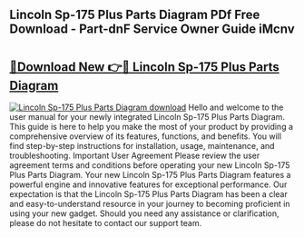## Lincoln Sp-175 Plus Parts Diagram PDf Free Download - Part-dnF Service Owner Guide iMcnv

# <h2><a href="http://dftl1mn.blite.top/?on=Lincoln+Sp-175+Plus+Parts+Diagram">🔗Download New 👉🔴 Lincoln Sp-175 Plus Parts Diagram</a></h2>

[![Lincoln Sp-175 Plus Parts Diagram download](https://i.imgur.com/lujVjoI.png)](http://dftl1mn.blite.top/?on=Lincoln+Sp-175+Plus+Parts+Diagram)
Hello and welcome to the user manual for your newly integrated Lincoln Sp-175 Plus Parts Diagram. This guide is here to help you make the most of your product by providing a comprehensive overview of its features, functions, and benefits. You will find step-by-step instructions for installation, usage, maintenance, and troubleshooting. Important User Agreement Please review the user agreement terms and conditions before operating your new Lincoln Sp-175 Plus Parts Diagram. Your new Lincoln Sp-175 Plus Parts Diagram features a powerful engine and innovative features for exceptional performance. Our expectation is that the Lincoln Sp-175 Plus Parts Diagram has been a clear and easy-to-understand resource in your journey to becoming proficient in using your new gadget. Should you need any assistance or clarification, please do not hesitate to contact our support team.
